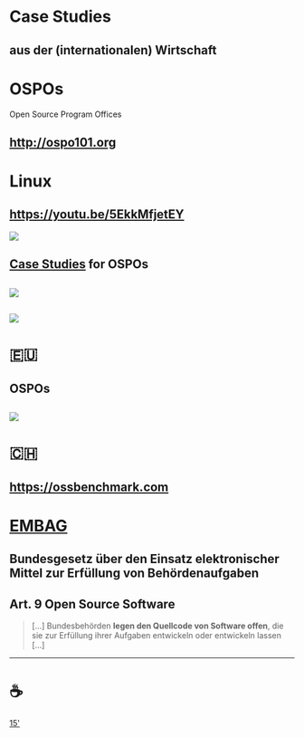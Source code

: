 # Case Studies
aus der (internationalen) Wirtschaft
--
# OSPOs

Open Source Program Offices

http://ospo101.org
---
# Linux

https://youtu.be/5EkkMfjetEY
--
![](https://todogroup.org/img/todo-logo-on-white.svg)

[Case Studies](https://todogroup.org/resources/case-studies/) for OSPOs
---
[![](https://upload.wikimedia.org/wikipedia/commons/thumb/7/79/Eclipse_Foundation_Logo.svg/1024px-Eclipse_Foundation_Logo.svg.png)](https://www.eclipse.org/org/workinggroups/explore.php)
--
[![](https://www.eclipse.org/org/artwork/images/iot_logo_clr.svg)](https://iot.eclipse.org/community/resources/case-studies/)
---
# 🇪🇺

OSPOs
--
[![](https://openforumeurope.org/wp-content/uploads/2021/09/Study-on-the-impact-of-Open-Source-published-today-by-the-European-Commission2.png)](https://openforumeurope.org/open-source-impact-study/)
---
# 🇨🇭

https://ossbenchmark.com
--
# [EMBAG](https://www.fedlex.admin.ch/eli/fga/2023/787/de)

Bundesgesetz über den Einsatz elektronischer Mittel zur Erfüllung von Behördenaufgaben
--
## Art. 9 Open Source Software

> [...] Bundesbehörden **legen den Quellcode von Software offen**, die sie zur Erfüllung ihrer Aufgaben entwickeln oder entwickeln lassen [...]
---
# ☕

[15'](https://youtu.be/1gQJUjgCqrU)